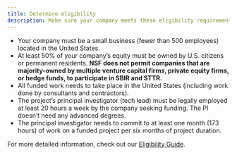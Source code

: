 ```yaml
---
title: Determine eligibility
description: Make sure your company meets these eligibility requirements
---
```


- Your company must be a small business (fewer than 500 employees) located in the United States.
- At least 50% of your company’s equity must be owned by U.S. citizens or permanent residents. **NSF does not permit companies that are majority-owned by multiple venture capital firms, private equity firms, or hedge funds, to participate in SBIR and STTR.**
- All funded work needs to take place in the United States (including work done by consultants and contractors).
- The project’s principal investigator (tech lead) must be legally employed at least 20 hours a week by the company seeking funding. The PI doesn’t need any advanced degrees.
- The principal investigator needs to commit to at least one month (173 hours) of work on a funded project per six months of project duration.

For more detailed information, check out our [Eligibility Guide](https://www.sbir.gov/faqs/eligibility-requirements).

